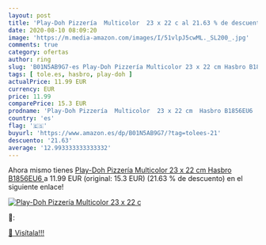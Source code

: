 ```yaml
---
layout: post
title: 'Play-Doh Pizzería  Multicolor  23 x 22 c al 21.63 % de descuento'
date: 2020-08-10 08:09:20
image: 'https://m.media-amazon.com/images/I/51vlpJ5cwML._SL200_.jpg'
comments: true
category: ofertas
author: ring
slug: 'B01N5AB9G7-es Play-Doh Pizzería Multicolor 23 x 22 cm Hasbro B1856EU6'
tags: [ tole.es, hasbro, play-doh ]
actualPrice: 11.99 EUR
currency: EUR
price: 11.99
comparePrice: 15.3 EUR
prodname: 'Play-Doh Pizzería  Multicolor  23 x 22 cm  Hasbro B1856EU6 '
country: 'es'
flag: '🇪🇸'
buyurl: 'https://www.amazon.es/dp/B01N5AB9G7/?tag=tolees-21'
descuento: '21.63'
average: '12.993333333333332'
---
```


Ahora mismo tienes [Play-Doh Pizzería  Multicolor  23 x 22 cm  Hasbro B1856EU6 ](https://www.amazon.es/dp/B01N5AB9G7/?tag=tolees-21) a 11.99 EUR (original: 15.3 EUR) (21.63 %  de descuento) en el siguiente enlace!

[![Play-Doh Pizzería  Multicolor  23 x 22 c](https://m.media-amazon.com/images/I/51vlpJ5cwML._SL200_.jpg)](https://www.amazon.es/dp/B01N5AB9G7/?tag=tolees-21)

🔎:


[🛒 Visítala!!!](https://www.amazon.es/dp/B01N5AB9G7/?tag=tolees-21)
